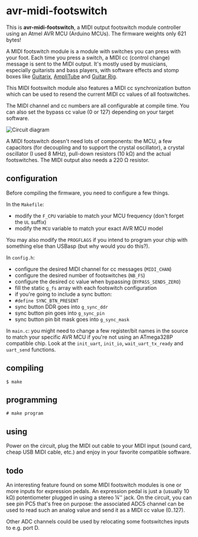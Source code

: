 avr-midi-footswitch
===================

This is **avr-midi-footswitch**, a MIDI output footswitch module
controller using an Atmel AVR MCU (Arduino MCUs). The firmware weights
only 621 bytes!

A MIDI footswitch module is a module with switches you can press
with your foot. Each time you press a switch, a MIDI cc (control
change) message is sent to the MIDI output. It's mostly used by
musicians, especially guitarists and bass players, with software
effects and stomp boxes like [Guitarix](http://guitarix.sourceforge.net/),
[AmpliTube](http://www.ikmultimedia.com/products/amplitube/) and
[Guitar Rig](http://www.native-instruments.com/en/products/komplete/guitar/guitar-rig-5-pro/).

This MIDI footswitch module also features a MIDI cc synchronization
button which can be used to resend the current MIDI cc values of
all footswitches.

The MIDI channel and cc numbers are all configurable at compile
time. You can also set the bypass cc value (0 or 127) depending
on your target software.

![Circuit diagram](https://raw.github.com/eepp/avr-midi-footswitch/master/circuit/avr-midi-footswitch.png)

A MIDI footswitch doesn't need lots of components: the MCU, a few
capacitors (for decoupling and to support the crystal oscillator),
a crystal oscillator (I used 8 MHz), pull-down resistors (10 kΩ)
and the actual footswitches. The MIDI output also needs a 220 Ω
resistor.

configuration
-------------

Before compiling the firmware, you need to configure a few things.

In the `Makefile`:

 * modify the `F_CPU` variable to match your MCU frequency (don't forget the `UL` suffix)
 * modify the `MCU` variable to match your exact AVR MCU model

You may also modify the `PROGFLAGS` if you intend to program your
chip with something else than USBasp (but why would you do this?).

In `config.h`:

 * configure the desired MIDI channel for cc messages (`MIDI_CHAN`)
 * configure the desired number of footswitches (`NB_FS`)
 * configure the desired cc value when bypassing (`BYPASS_SENDS_ZERO`)
 * fill the static `g_fs` array with each footswitch configuration
 * if you're going to include a sync button:
  * `#define SYNC_BTN_PRESENT` 
  * sync button DDR goes into `g_sync_ddr`
  * sync button pin goes into `g_sync_pin`
  * sync button pin bit mask goes into `g_sync_mask`

In `main.c`: you might need to change a few register/bit names in the
source to match your specific AVR MCU if you're not using an ATmega328P
compatible chip. Look at the `init_uart`,
`init_io`, `wait_uart_tx_ready` and `uart_send` functions.

compiling
---------

    $ make
    
programming
-----------

    # make program

using
-----

Power on the circuit, plug the MIDI out cable to your MIDI input
(sound card, cheap USB MIDI cable, etc.) and enjoy in your favorite
compatible software.

todo
----

An interesting feature found on some MIDI footswitch modules is one or
more inputs for expression pedals. An expression pedal is just a (usually 10 kΩ)
potentiometer plugged in using a stereo ¼'' jack. On the circuit, you
can see pin PC5 that's free on purpose: the associated ADC5 channel can
be used to read such an analog value and send it as a MIDI cc value (0..127).

Other ADC channels could be used by relocating some footswitches inputs
to e.g. port D.
